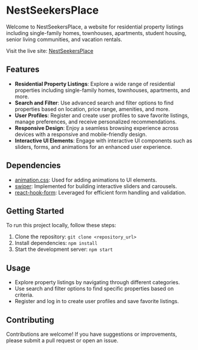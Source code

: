 # NestSeekersPlace

Welcome to NestSeekersPlace, a website for residential property listings including single-family homes, townhouses, apartments, student housing, senior living communities, and vacation rentals.

Visit the live site: [NestSeekersPlace](https://nestseekersplace.web.app/)

## Features

- **Residential Property Listings**: Explore a wide range of residential properties including single-family homes, townhouses, apartments, and more.
- **Search and Filter**: Use advanced search and filter options to find properties based on location, price range, amenities, and more.
- **User Profiles**: Register and create user profiles to save favorite listings, manage preferences, and receive personalized recommendations.
- **Responsive Design**: Enjoy a seamless browsing experience across devices with a responsive and mobile-friendly design.
- **Interactive UI Elements**: Engage with interactive UI components such as sliders, forms, and animations for an enhanced user experience.

## Dependencies

- [animation.css](https://animate.style/): Used for adding animations to UI elements.
- [swiper](https://swiperjs.com/react): Implemented for building interactive sliders and carousels.
- [react-hook-form](https://react-hook-form.com/): Leveraged for efficient form handling and validation.

## Getting Started

To run this project locally, follow these steps:

1. Clone the repository: `git clone <repository_url>`
2. Install dependencies: `npm install`
3. Start the development server: `npm start`

## Usage

- Explore property listings by navigating through different categories.
- Use search and filter options to find specific properties based on criteria.
- Register and log in to create user profiles and save favorite listings.

## Contributing

Contributions are welcome! If you have suggestions or improvements, please submit a pull request or open an issue.
